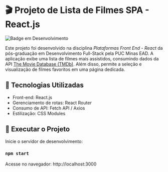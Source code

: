 # 🎬 Projeto de Lista de Filmes SPA - React.js

![Badge em Desenvolvimento](https://img.shields.io/badge/status-em%20desenvolvimento-yellow?style=for-the-badge)

Este projeto foi desenvolvido na disciplina _Plataformas Front End - React_ da pós-graduação em Desenvolvimento Full-Stack pela PUC Minas EAD.
A aplicação exibe uma lista de filmes mais assistidos, consumindo dados da API [The Movie Database (TMDb)](https://www.themoviedb.org/). Além disso, permite a seleção e visualização de filmes favoritos em uma página dedicada.

## 🚀 Tecnologias Utilizadas

- Front-end: React.js
- Gerenciamento de rotas: React Router
- Consumo de API: Fetch API / Axios
- Estilização: CSS Modules

## 📂 Executar o Projeto

Inicie o servidor de desenvolvimento:

### `npm start`

Acesse no navegador:
http://localhost:3000
